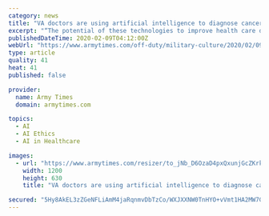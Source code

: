 ```yaml
---
category: news
title: "VA doctors are using artificial intelligence to diagnose cancer"
excerpt: "“The potential of these technologies to improve health care delivery to veteran patients seems to be limited only by the imagination of the user.”"
publishedDateTime: 2020-02-09T04:12:00Z
webUrl: "https://www.armytimes.com/off-duty/military-culture/2020/02/09/va-doctors-are-using-artificial-intelligence-to-diagnose-cancer/"
type: article
quality: 41
heat: 41
published: false

provider:
  name: Army Times
  domain: armytimes.com

topics:
  - AI
  - AI Ethics
  - AI in Healthcare

images:
  - url: "https://www.armytimes.com/resizer/to_jNb_D6OzaD4pxQxunjGcZKrk=/1200x630/filters:quality(100)/arc-anglerfish-arc2-prod-mco.s3.amazonaws.com/public/Q466XCMKUVDILI2TKHH3ZGBGCY.jpg"
    width: 1200
    height: 630
    title: "VA doctors are using artificial intelligence to diagnose cancer"

secured: "5Hy8AkEL3zZGeNFLiAmM4jaRqnmvDbTzCo/WXJXXNW0TnHYO+vVmt1HA2MW7G7cX/bpU+8vta25DBGhYvvofko3if2rYLmyhXKQPfG5FmhFbUkTTEwu2ndkIKTSzoNXbqvsocze2qAycpy6Wn/Nx8aT384xBwXxTHOicWSz+y2Y6JmHRaLRVUg0sJtr9uPNsMUR3gY8KuF8nv6l6NnQ/L1g/DmrnxxJ1gQhdcBGMw8Vpb3O0YRVXGDnUqzVyQYzwMAKgtVJcHooyxEgfq3yKPfA543kxdSnvdrMUiDnkbQJBqXHb94zmiwH155ziLakMo5cg1fQaYWLPhQNPgDW/27itcJTPjfvrKT6bX//4SQJ84Kvu8bQuIITVkGB0/pt0T4cb0YichVevS15wYBKMvR1PsMC7n9RAuwyVRe5akSvONRsCvirUargfcw4aunYF/3ybk632mcRUikIQR4vf7MkPY2RP6iW6UBXd7c4/agQ=;V0ggu75mXhOrlY178pYthw=="
---
```


